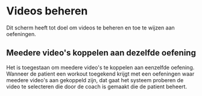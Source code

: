 # Videos beheren

Dit scherm heeft tot doel om videos te beheren en toe te wijzen aan oefeningen.

## Meedere video's koppelen aan dezelfde oefening

Het is toegestaan om meedere video's te koppelen aan eenzelfde oefening.  Wanneer de patient een workout toegekend krijgt met een oefeningen waar meedere video's aan gekoppeld zijn, dat gaat het systeem proberen de video te selecteren die door de coach is gemaakt die de patient beheert.